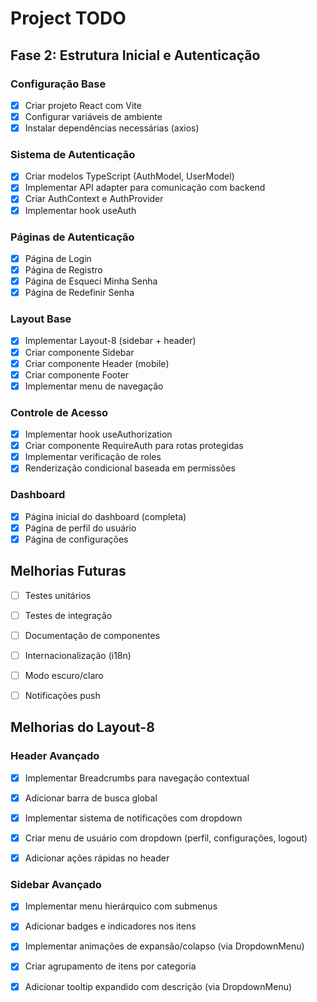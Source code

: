 # Project TODO

## Fase 2: Estrutura Inicial e Autenticação

### Configuração Base
- [x] Criar projeto React com Vite
- [x] Configurar variáveis de ambiente
- [x] Instalar dependências necessárias (axios)

### Sistema de Autenticação
- [x] Criar modelos TypeScript (AuthModel, UserModel)
- [x] Implementar API adapter para comunicação com backend
- [x] Criar AuthContext e AuthProvider
- [x] Implementar hook useAuth

### Páginas de Autenticação
- [x] Página de Login
- [x] Página de Registro
- [x] Página de Esqueci Minha Senha
- [x] Página de Redefinir Senha

### Layout Base
- [x] Implementar Layout-8 (sidebar + header)
- [x] Criar componente Sidebar
- [x] Criar componente Header (mobile)
- [x] Criar componente Footer
- [x] Implementar menu de navegação

### Controle de Acesso
- [x] Implementar hook useAuthorization
- [x] Criar componente RequireAuth para rotas protegidas
- [x] Implementar verificação de roles
- [x] Renderização condicional baseada em permissões

### Dashboard
- [x] Página inicial do dashboard (completa)
- [x] Página de perfil do usuário
- [x] Página de configurações

## Melhorias Futuras
- [ ] Testes unitários
- [ ] Testes de integração
- [ ] Documentação de componentes
- [ ] Internacionalização (i18n)
- [ ] Modo escuro/claro
- [ ] Notificações push



## Melhorias do Layout-8

### Header Avançado
- [x] Implementar Breadcrumbs para navegação contextual
- [x] Adicionar barra de busca global
- [x] Implementar sistema de notificações com dropdown
- [x] Criar menu de usuário com dropdown (perfil, configurações, logout)
- [x] Adicionar ações rápidas no header



### Sidebar Avançado
- [x] Implementar menu hierárquico com submenus
- [x] Adicionar badges e indicadores nos itens
- [x] Implementar animações de expansão/colapso (via DropdownMenu)
- [x] Criar agrupamento de itens por categoria
- [x] Adicionar tooltip expandido com descrição (via DropdownMenu)

